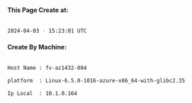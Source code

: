 
   
#### This Page Create at:

```bash

2024-04-03 - 15:23:01 UTC

```

#### Create By Machine:

```bash

Host Name : fv-az1432-884

platform  : Linux-6.5.0-1016-azure-x86_64-with-glibc2.35

Ip Local  : 10.1.0.164

```

